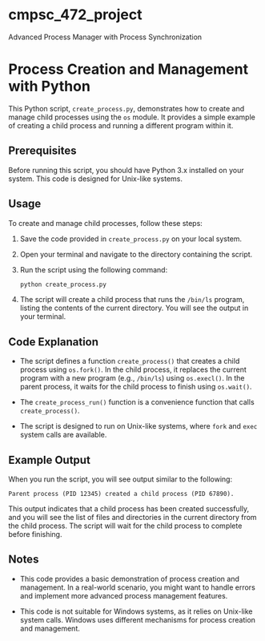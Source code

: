 # cmpsc_472_project
 Advanced Process Manager with Process Synchronization
# Process Creation and Management with Python

This Python script, `create_process.py`, demonstrates how to create and manage child processes using the `os` module. It provides a simple example of creating a child process and running a different program within it.

## Prerequisites

Before running this script, you should have Python 3.x installed on your system. This code is designed for Unix-like systems.

## Usage

To create and manage child processes, follow these steps:

1. Save the code provided in `create_process.py` on your local system.

2. Open your terminal and navigate to the directory containing the script.

3. Run the script using the following command:

   ```bash
   python create_process.py
   ```

4. The script will create a child process that runs the `/bin/ls` program, listing the contents of the current directory. You will see the output in your terminal.

## Code Explanation

- The script defines a function `create_process()` that creates a child process using `os.fork()`. In the child process, it replaces the current program with a new program (e.g., `/bin/ls`) using `os.execl()`. In the parent process, it waits for the child process to finish using `os.wait()`.

- The `create_process_run()` function is a convenience function that calls `create_process()`.

- The script is designed to run on Unix-like systems, where `fork` and `exec` system calls are available.

## Example Output

When you run the script, you will see output similar to the following:

```
Parent process (PID 12345) created a child process (PID 67890).
```

This output indicates that a child process has been created successfully, and you will see the list of files and directories in the current directory from the child process. The script will wait for the child process to complete before finishing.

## Notes

- This code provides a basic demonstration of process creation and management. In a real-world scenario, you might want to handle errors and implement more advanced process management features.

- This code is not suitable for Windows systems, as it relies on Unix-like system calls. Windows uses different mechanisms for process creation and management.
